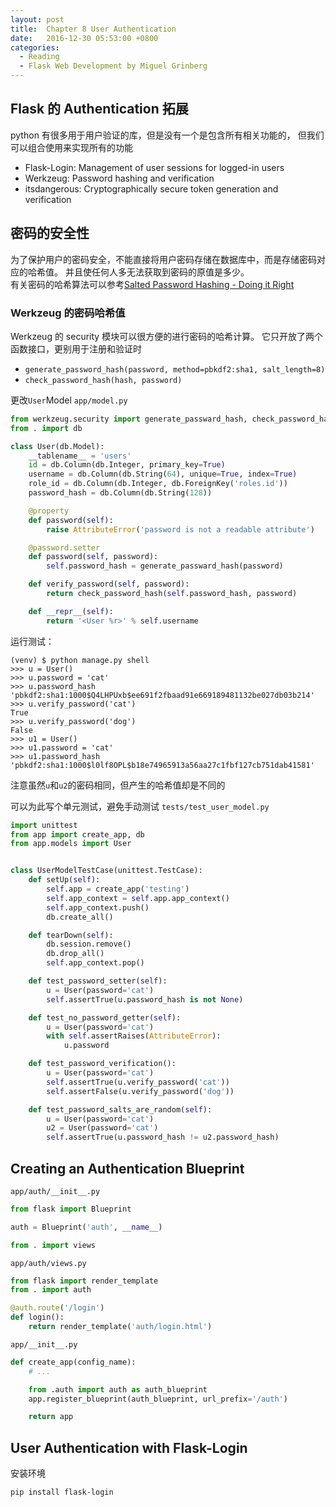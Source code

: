 ```yaml
---
layout: post
title:  Chapter 8 User Authentication
date:   2016-12-30 05:53:00 +0800
categories:
  - Reading
  - Flask Web Development by Miguel Grinberg
---
```


## Flask 的 Authentication 拓展

python 有很多用于用户验证的库，但是没有一个是包含所有相关功能的，
但我们可以组合使用来实现所有的功能

* Flask-Login: Management of user sessions for logged-in users
* Werkzeug: Password hashing and verification
* itsdangerous: Cryptographically secure token generation and verification

## 密码的安全性

为了保护用户的密码安全，不能直接将用户密码存储在数据库中，而是存储密码对应的哈希值。
并且使任何人多无法获取到密码的原值是多少。  
有关密码的哈希算法可以参考[Salted Password Hashing - Doing it Right](http://bit.ly/saltedpass)

### Werkzeug 的密码哈希值

Werkzeug 的 security 模块可以很方便的进行密码的哈希计算。
它只开放了两个函数接口，更别用于注册和验证时  

* `generate_password_hash(password, method=pbkdf2:sha1, salt_length=8)`
* `check_password_hash(hash, password)`

更改`User`Model
`app/model.py`
```python
from werkzeug.security import generate_passward_hash, check_password_hash
from . import db

class User(db.Model):
    __tablename__ = 'users'
    id = db.Column(db.Integer, primary_key=True)
    username = db.Column(db.String(64), unique=True, index=True)
    role_id = db.Column(db.Integer, db.ForeignKey('roles.id'))
    password_hash = db.Column(db.String(128))

    @property
    def password(self):
        raise AttributeError('password is not a readable attribute')

    @password.setter
    def password(self, password):
        self.password_hash = generate_passward_hash(password)

    def verify_password(self, password):
        return check_password_hash(self.password_hash, password)

    def __repr__(self):
        return '<User %r>' % self.username
```

运行测试：
```shell
(venv) $ python manage.py shell
>>> u = User()
>>> u.password = 'cat'
>>> u.password_hash
'pbkdf2:sha1:1000$Q4LHPUxb$ee691f2fbaad91e669189481132be027db03b214'
>>> u.verify_password('cat')
True
>>> u.verify_password('dog')
False
>>> u1 = User()
>>> u1.password = 'cat'
>>> u1.password_hash
'pbkdf2:sha1:1000$l0lf8OPL$b18e74965913a56aa27c1fbf127cb751dab41581'
```
注意虽然`u`和`u2`的密码相同，但产生的哈希值却是不同的

可以为此写个单元测试，避免手动测试
`tests/test_user_model.py`
```python
import unittest
from app import create_app, db
from app.models import User


class UserModelTestCase(unittest.TestCase):
    def setUp(self):
        self.app = create_app('testing')
        self.app_context = self.app.app_context()
        self.app_context.push()
        db.create_all()

    def tearDown(self):
        db.session.remove()
        db.drop_all()
        self.app_context.pop()

    def test_password_setter(self):
        u = User(password='cat')
        self.assertTrue(u.password_hash is not None)

    def test_no_password_getter(self):
        u = User(password='cat')
        with self.assertRaises(AttributeError):
            u.password

    def test_password_verification():
        u = User(password='cat')
        self.assertTrue(u.verify_password('cat'))
        self.assertFalse(u.verify_password('dog'))

    def test_password_salts_are_random(self):
        u = User(password='cat')
        u2 = User(password='cat')
        self.assertTrue(u.password_hash != u2.password_hash)
```

## Creating an Authentication Blueprint

`app/auth/__init__.py`
```python
from flask import Blueprint

auth = Blueprint('auth', __name__)

from . import views
```

`app/auth/views.py`
```python
from flask import render_template
from . import auth

@auth.route('/login')
def login():
    return render_template('auth/login.html')
```

`app/__init__.py`
```python
def create_app(config_name):
    # ...

    from .auth import auth as auth_blueprint
    app.register_blueprint(auth_blueprint, url_prefix='/auth')

    return app
```

## User Authentication with Flask-Login

安装环境
```shell
pip install flask-login
```
